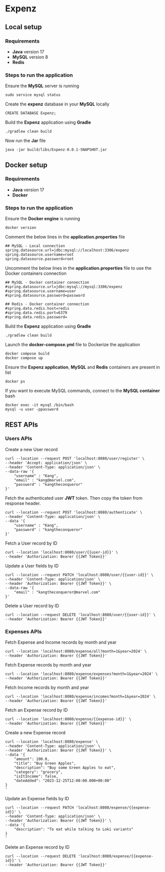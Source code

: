 # Expenz

## Local setup

### Requirements

- **Java** version 17
- **MySQL** version 8
- **Redis**

### Steps to run the application

Ensure the **MySQL** server is running

```shell
sudo service mysql status
```

Create the **expenz** database in your **MySQL** locally

```shell
CREATE DATABASE Expenz;
```

Build the **Expenz** application using **Gradle**

```shell
./gradlew clean build
```

Now run the **Jar** file

```shell
java -jar build/libs/Expenz-0.0.1-SNAPSHOT.jar
```

## Docker setup

### Requirements

- **Java** version 17
- **Docker**

### Steps to run the application

Ensure the **Docker engine** is running

```shell
docker version
```

Comment the below lines in the **application.properties** file

```text
## MySQL - Local connection
spring.datasource.url=jdbc:mysql://localhost:3306/expenz
spring.datasource.username=root
spring.datasource.password=root
```

Uncomment the below lines in the **application.properties** file to use the Docker containers connection

```text
## MySQL - Docker container connection
#spring.datasource.url=jdbc:mysql://mysql:3306/expenz
#spring.datasource.username=user
#spring.datasource.password=password

## Redis - Docker container connection
#spring.data.redis.host=redis
#spring.data.redis.port=6379
#spring.data.redis.password=
```

Build the **Expenz** application using **Gradle**

```shell
./gradlew clean build
```

Launch the **docker-compose.yml** file to Dockerize the application

```shell
docker compose build
docker compose up
```

Ensure the **Expenz application**, **MySQL** and **Redis** containers are present in list

```shell
docker ps
```

If you want to execute MySQL commands, connect to the **MySQL container** bash

```shell
docker exec -it mysql /bin/bash
mysql -u user -ppassword
```

## REST APIs

### Users APIs

Create a new User record

```shell
curl --location --request POST 'localhost:8080/user/register' \
--header 'Accept: application/json' \
--header 'Content-Type: application/json' \
--data-raw '{
    "username" : "Kang",
    "email" : "kang@marvel.com",
    "password" : "kangtheconqueror"
}'
```

Fetch the authenticated user **JWT** token. Then copy the token from response header.

```shell
curl --location --request POST 'localhost:8080/authenticate' \
--header 'Content-Type: application/json' \
--data '{
    "username" : "Kang",
    "password" : "kangtheconqueror"
}'
```

Fetch a User record by ID

```shell
curl --location 'localhost:8080/user/{{user-id}}' \
--header 'Authorization: Bearer {{JWT Token}}'
```

Update a User fields by ID

```shell
curl --location --request PATCH 'localhost:8080/user/{{user-id}}' \
--header 'Content-Type: application/json' \
--header 'Authorization: Bearer {{JWT Token}}' \
--data-raw '{
    "email" : "kangtheconqueror@marvel.com"
}'
```

Delete a User record by ID

```shell
curl --location --request DELETE 'localhost:8080/user/{{user-id}}' \
--header 'Authorization: Bearer {{JWT Token}}'
```

### Expenses APIs

Fetch Expense and Income records by month and year

```shell
curl --location 'localhost:8080/expense/all?month=1&year=2024' \
--header 'Authorization: Bearer {{JWT Token}}'
```

Fetch Expense records by month and year

```shell
curl --location 'localhost:8080/expense/expenses?month=1&year=2024' \
--header 'Authorization: Bearer {{JWT Token}}'
```

Fetch Income records by month and year

```shell
curl --location 'localhost:8080/expense/incomes?month=1&year=2024' \
--header 'Authorization: Bearer {{JWT Token}}'
```

Fetch an Expense record by ID

```shell
curl --location 'localhost:8080/expense/{{expense-id}}' \
--header 'Authorization: Bearer {{JWT Token}}'
```

Create a new Expense record

```shell
curl --location 'localhost:8080/expense' \
--header 'Content-Type: application/json' \
--header 'Authorization: Bearer {{JWT Token}}' \
--data '{
    "amount": 100.0,
    "title": "Buy Green Apples",
    "description": "Buy some Green Apples to eat",
    "category": "grocery",
    "isItIncome": false,
    "dateAdded": "2023-12-25T12:00:00.000+00:00"
}
'
```

Update an Expense fields by ID

```shell
curl --location --request PATCH 'localhost:8080/expense/{{expense-id}}' \
--header 'Content-Type: application/json' \
--header 'Authorization: Bearer {{JWT Token}}' \
--data '{
    "description": "To eat while talking to Loki variants"
}
'
```

Delete an Expense record by ID

```shell
curl --location --request DELETE 'localhost:8080/expense/{{expense-id}}' \
--header 'Authorization: Bearer {{JWT Token}}'
```
